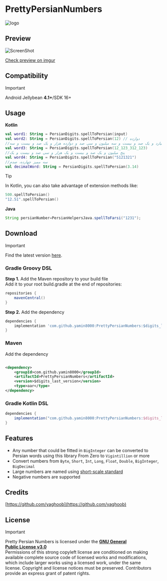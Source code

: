# PrettyPersianNumbers

<img src="logo.png" title="" alt="logo" data-align="center">

## Preview

![ScreenShot](/screen.gif)

[Check preview on imgur](https://imgur.com/unZlSke)

## Compatibility

> [!important]
> Android Jellybean **4.1+**/SDK 16+

## Usage

**Kotlin**

```kotlin
val word1: String = PersianDigits.spellToPersian(input)
val word2: String = PersianDigits.spellToPersian(12) // دوازده
//دوازده میلیارد و یک صد و بیست و سه میلیون و سی صد و دوازده هزار و یک صد و بیست و سه
val word3: String = PersianDigits.spellToPersian(12_123_312_123)
//پنج میلیون و یک صد و بیست و یک هزار و سی صد و بیست و یک
val word4: String = PersianDigits.spellToPersian("5121321")
//سه ممیز چهارده، صدم
val decimalWord: String = PersianDigits.spellToPersian(3.14)
```
> [!tip]
> In Kotlin, you can also take advantage of extension methods like:

```kotlin
500.spellToPersian()
"12.51".spellToPersian()
```

**Java**

```java
String persianNumber=PersianHelpersJava.spellToFarsi("1231");
```

## Download

> [!important]
> Find the latest version [here](https://central.sonatype.com/artifact/com.github.yamin8000/PrettyPersianNumbers).

### Gradle Groovy DSL

**Step 1.** Add the Maven repository to your build file  
Add it to your root build.gradle at the end of repositories:

```groovy
repositories {
    mavenCentral()
}
```

**Step 2.** Add the dependency

```groovy
dependencies {
    implementation 'com.github.yamin8000:PrettyPersianNumbers:$digits_last_version'
}
```

### Maven

Add the dependency

```XML

<dependency>
    <groupId>com.github.yamin8000</groupId>
    <artifactId>PrettyPersianNumbers</artifactId>
    <version>$digits_last_version</version>
    <type>aar</type>
</dependency>  
```

### Gradle Kotlin DSL

```groovy
dependencies {
    implementation("com.github.yamin8000:PrettyPersianNumbers:$digits_last_version")
}
```

## Features

- Any number that could be fitted in `BigInteger` can be converted to Persian words using this
  library From Zero
  to `Vigintillion` or more
- Convert numbers from `Byte`, `Short`, `Int`, `Long`, `Float`, `Double`, `BigInteger`, `BigDecimal`
- Large numbers are named
  using [short-scale standard](https://en.wikipedia.org/wiki/Long_and_short_scales)
- Negative numbers are supported

## Credits

[https://github.com/yaghoob](https://github.com/yaghoob)

## License

> [!important]
> Pretty Persian Numbers is licensed under the **[GNU General  
> Public License v3.0](./LICENSE)**  
> Permissions of this strong copyleft license are conditioned on making  
> available complete source code of licensed works and modifications,  
> which include larger works using a licensed work, under the same  
> license. Copyright and license notices must be preserved. Contributors  
> provide an express grant of patent rights.
